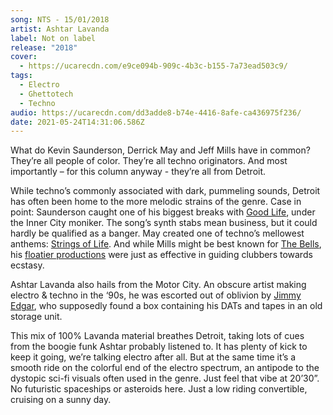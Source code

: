 ```yaml
---
song: NTS - 15/01/2018
artist: Ashtar Lavanda
label: Not on label
release: "2018"
cover:
  - https://ucarecdn.com/e9ce094b-909c-4b3c-b155-7a73ead503c9/
tags:
  - Electro
  - Ghettotech
  - Techno
audio: https://ucarecdn.com/dd3adde8-b74e-4416-8afe-ca436975f236/
date: 2021-05-24T14:31:06.586Z
---
```

What do Kevin Saunderson, Derrick May and Jeff Mills have in common? They’re all people of color. They’re all techno originators. And most importantly – for this column anyway - they’re all from Detroit. 

While techno’s commonly associated with dark, pummeling sounds, Detroit has often been home to the more melodic strains of the genre. Case in point: Saunderson caught one of his biggest breaks with [Good Life](https://www.youtube.com/watch?v=KJxJxr9RlKM), under the Inner City moniker. The song’s synth stabs mean business, but it could hardly be qualified as a banger. May created one of techno’s mellowest anthems: [Strings of Life](https://www.youtube.com/watch?v=rFQZndywOR4). And while Mills might be best known for [The Bells](https://www.youtube.com/watch?v=DwpedKWwS3w), his [floatier productions](https://www.youtube.com/watch?v=jHmBxqLhD40) were just as effective in guiding clubbers towards ecstasy.

Ashtar Lavanda also hails from the Motor City. An obscure artist making electro & techno in the ‘90s, he was escorted out of oblivion by [Jimmy Edgar](https://jimmyedgar.bandcamp.com/), who supposedly found a box containing his DATs and tapes in an old storage unit. 

This mix of 100% Lavanda material breathes Detroit, taking lots of cues from the boogie funk Ashtar probably listened to. It has plenty of kick to keep it going, we’re talking electro after all. But at the same time it’s a smooth ride on the colorful end of the electro spectrum, an antipode to the dystopic sci-fi visuals often used in the genre. Just feel that vibe at 20’30”. No futuristic spaceships or asteroids here. Just a low riding convertible, cruising on a sunny day.
